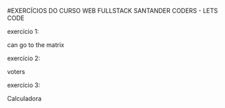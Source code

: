 #EXERCÍCIOS DO CURSO WEB FULLSTACK SANTANDER CODERS - LETS CODE

exercício 1:

can go to the matrix

 

exercício 2:

voters


exercício 3:

Calculadora

